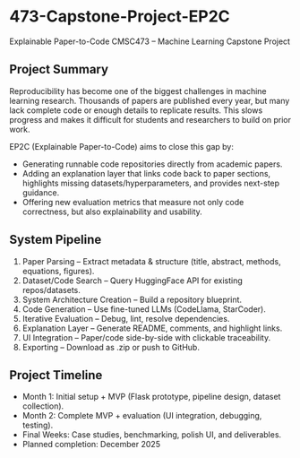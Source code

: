 # 473-Capstone-Project-EP2C
Explainable Paper-to-Code
CMSC473 – Machine Learning Capstone Project


## Project Summary
Reproducibility has become one of the biggest challenges in machine learning research. Thousands of papers are published every year, but many lack complete code or enough details to replicate results. This slows progress and makes it difficult for students and researchers to build on prior work.

EP2C (Explainable Paper-to-Code) aims to close this gap by:
- Generating runnable code repositories directly from academic papers.
- Adding an explanation layer that links code back to paper sections, highlights missing datasets/hyperparameters, and provides next-step guidance.
- Offering new evaluation metrics that measure not only code correctness, but also explainability and usability.


## System Pipeline
1. Paper Parsing – Extract metadata & structure (title, abstract, methods, equations, figures).
2. Dataset/Code Search – Query HuggingFace API for existing repos/datasets.
3. System Architecture Creation – Build a repository blueprint.
4. Code Generation – Use fine-tuned LLMs (CodeLlama, StarCoder).
5. Iterative Evaluation – Debug, lint, resolve dependencies.
6. Explanation Layer – Generate README, comments, and highlight links.
7. UI Integration – Paper/code side-by-side with clickable traceability.
8. Exporting – Download as .zip or push to GitHub.


## Project Timeline
- Month 1: Initial setup + MVP (Flask prototype, pipeline design, dataset collection).
- Month 2: Complete MVP + evaluation (UI integration, debugging, testing).
- Final Weeks: Case studies, benchmarking, polish UI, and deliverables.
- Planned completion: December 2025
